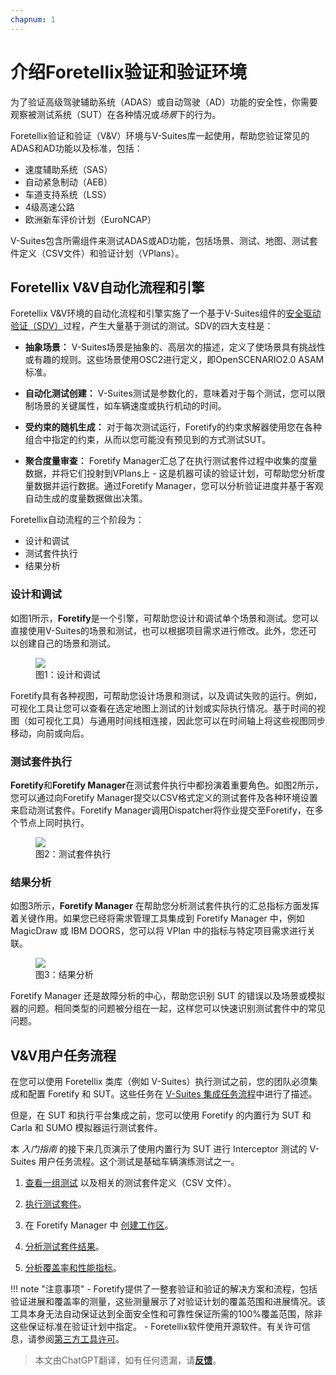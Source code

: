 ```yaml
---
chapnum: 1
---
```


# 介绍Foretellix验证和验证环境

为了验证高级驾驶辅助系统（ADAS）或自动驾驶（AD）功能的安全性，你需要观察被测试系统（SUT）在各种情况或*场景*下的行为。

Foretellix验证和验证（V&V）环境与V-Suites库一起使用，帮助您验证常见的ADAS和AD功能以及标准，包括：

- 速度辅助系统（SAS）
- 自动紧急制动（AEB）
- 车道支持系统（LSS）
- 4级高速公路
- 欧洲新车评价计划（EuroNCAP）

V-Suites包含所需组件来测试ADAS或AD功能，包括场景、测试、地图、测试套件定义（CSV文件）和验证计划（VPlans）。

## Foretellix V&V自动化流程和引擎

Foretellix V&V环境的自动化流程和引擎实施了一个基于V-Suites组件的[安全驱动验证（SDV）](../sdv_terms/sdv_terminology.md)过程，产生大量基于测试的测试。SDV的四大支柱是：

- **抽象场景：** V-Suites场景是抽象的、高层次的描述，定义了使场景具有挑战性或有趣的规则。这些场景使用OSC2进行定义，即OpenSCENARIO2.0 ASAM标准。

- **自动化测试创建：** V-Suites测试是参数化的，意味着对于每个测试，您可以限制场景的关键属性，如车辆速度或执行机动的时间。

- **受约束的随机生成：** 对于每次测试运行，Foretify的约束求解器使用您在各种组合中指定的约束，从而以您可能没有预见到的方式测试SUT。

- **聚合度量审查：** Foretify Manager汇总了在执行测试套件过程中收集的度量数据，并将它们投射到VPlans上 - 这是机器可读的验证计划，可帮助您分析度量数据并运行数据。通过Foretify Manager，您可以分析验证进度并基于客观自动生成的度量数据做出决策。

Foretellix自动流程的三个阶段为：

- 设计和调试
- 测试套件执行
- 结果分析


### 设计和调试

如图1所示，**Foretify**是一个引擎，可帮助您设计和调试单个场景和测试。您可以直接使用V-Suites的场景和测试，也可以根据项目需求进行修改。此外，您还可以创建自己的场景和测试。

<figure>
    <img src="../shared/images/design_debug.png">
    <figcaption>图1：设计和调试</figcaption>
</figure>

Foretify具有各种视图，可帮助您设计场景和测试，以及调试失败的运行。例如，可视化工具让您可以查看在选定地图上测试的计划或实际执行情况。基于时间的视图（如可视化工具）与通用时间线相连接，因此您可以在时间轴上将这些视图同步移动，向前或向后。

### 测试套件执行

**Foretify**和**Foretify Manager**在测试套件执行中都扮演着重要角色。如图2所示，您可以通过向Foretify Manager提交以CSV格式定义的测试套件及各种环境设置来启动测试套件。Foretify Manager调用Dispatcher将作业提交至Foretify，在多个节点上同时执行。

<figure>
    <img src="../shared/images/test_suite_execution.png">
    <figcaption>图2：测试套件执行</figcaption>
</figure>

### 结果分析

如图3所示，**Foretify Manager** 在帮助您分析测试套件执行的汇总指标方面发挥着关键作用。如果您已经将需求管理工具集成到 Foretify Manager 中，例如 MagicDraw 或 IBM DOORS，您可以将 VPlan 中的指标与特定项目需求进行关联。

<figure>
    <img src="../shared/images/results_analysis.png">
    <figcaption>图3：结果分析</figcaption>
</figure>

Foretify Manager 还是故障分析的中心，帮助您识别 SUT 的错误以及场景或模拟器的问题。相同类型的问题被分组在一起，这样您可以快速识别测试套件中的常见问题。

## V&V用户任务流程

在您可以使用 Foretellix 类库（例如 V-Suites）执行测试之前，您的团队必须集成和配置 Foretify 和 SUT。这些任务在 [V-Suites 集成任务流程](../adas_conf/task_flow.md)中进行了描述。

但是，在 SUT 和执行平台集成之前，您可以使用 Foretify 的内置行为 SUT 和 Carla 和 SUMO 模拟器运行测试套件。

本 *入门指南* 的接下来几页演示了使用内置行为 SUT 进行 Interceptor 测试的 V-Suites 用户任务流程。这个测试是基础车辆演练测试之一。

1. [查看一组测试](../adas_user/review_tests.md) 以及相关的测试套件定义（CSV 文件）。

2. [执行测试套件](../adas_user/run_test_suites.md)。

3. 在 Foretify Manager 中 [创建工作区](../adas_user/create_workspace.md)。

4. [分析测试套件结果](../adas_user/triage.md)。

5. [分析覆盖率和性能指标](../adas_user/analyze_metrics.md)。

!!! note "注意事项"
    - Foretify提供了一整套验证和验证的解决方案和流程，包括验证进展和覆盖率的测量，这些测量展示了对验证计划的覆盖范围和进展情况。该工具本身无法自动保证达到全面安全性和可靠性保证所需的100%覆盖范围，除非这些保证标准在验证计划中指定。
    - Foretellix软件使用开源软件。有关许可信息，请参阅[第三方工具许可](../ftf_user/ftfuser_tool_license.md)。

> 本文由ChatGPT翻译，如有任何遗漏，请[**反馈**](https://github.com/linyuxuanlin/Wiki_MkDocs/issues/new)。